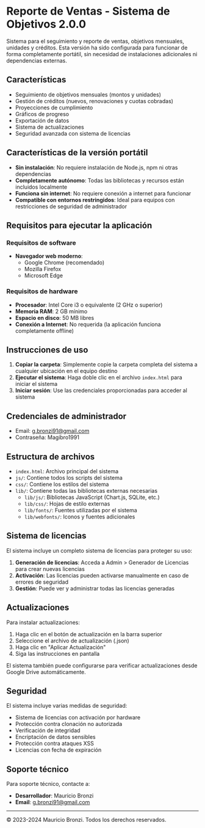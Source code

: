 # Reporte de Ventas - Sistema de Objetivos 2.0.0

Sistema para el seguimiento y reporte de ventas, objetivos mensuales, unidades y créditos. Esta versión ha sido configurada para funcionar de forma completamente portátil, sin necesidad de instalaciones adicionales ni dependencias externas.

## Características

- Seguimiento de objetivos mensuales (montos y unidades)
- Gestión de créditos (nuevos, renovaciones y cuotas cobradas)
- Proyecciones de cumplimiento
- Gráficos de progreso
- Exportación de datos
- Sistema de actualizaciones
- Seguridad avanzada con sistema de licencias

## Características de la versión portátil

- **Sin instalación**: No requiere instalación de Node.js, npm ni otras dependencias
- **Completamente autónomo**: Todas las bibliotecas y recursos están incluidos localmente
- **Funciona sin internet**: No requiere conexión a internet para funcionar
- **Compatible con entornos restringidos**: Ideal para equipos con restricciones de seguridad de administrador

## Requisitos para ejecutar la aplicación

### Requisitos de software
- **Navegador web moderno**:
  - Google Chrome (recomendado)
  - Mozilla Firefox
  - Microsoft Edge

### Requisitos de hardware
- **Procesador**: Intel Core i3 o equivalente (2 GHz o superior)
- **Memoria RAM**: 2 GB mínimo
- **Espacio en disco**: 50 MB libres
- **Conexión a Internet**: No requerida (la aplicación funciona completamente offline)

## Instrucciones de uso

1. **Copiar la carpeta**: Simplemente copie la carpeta completa del sistema a cualquier ubicación en el equipo destino
2. **Ejecutar el sistema**: Haga doble clic en el archivo `index.html` para iniciar el sistema
3. **Iniciar sesión**: Use las credenciales proporcionadas para acceder al sistema

## Credenciales de administrador

- Email: g.bronzi91@gmail.com
- Contraseña: Magibro1991

## Estructura de archivos

- `index.html`: Archivo principal del sistema
- `js/`: Contiene todos los scripts del sistema
- `css/`: Contiene los estilos del sistema
- `lib/`: Contiene todas las bibliotecas externas necesarias
  - `lib/js/`: Bibliotecas JavaScript (Chart.js, SQLite, etc.)
  - `lib/css/`: Hojas de estilo externas
  - `lib/fonts/`: Fuentes utilizadas por el sistema
  - `lib/webfonts/`: Iconos y fuentes adicionales

## Sistema de licencias

El sistema incluye un completo sistema de licencias para proteger su uso:

1. **Generación de licencias**: Acceda a Admin > Generador de Licencias para crear nuevas licencias
2. **Activación**: Las licencias pueden activarse manualmente en caso de errores de seguridad
3. **Gestión**: Puede ver y administrar todas las licencias generadas

## Actualizaciones

Para instalar actualizaciones:

1. Haga clic en el botón de actualización en la barra superior
2. Seleccione el archivo de actualización (.json)
3. Haga clic en "Aplicar Actualización"
4. Siga las instrucciones en pantalla

El sistema también puede configurarse para verificar actualizaciones desde Google Drive automáticamente.

## Seguridad

El sistema incluye varias medidas de seguridad:

- Sistema de licencias con activación por hardware
- Protección contra clonación no autorizada
- Verificación de integridad
- Encriptación de datos sensibles
- Protección contra ataques XSS
- Licencias con fecha de expiración

## Soporte técnico

Para soporte técnico, contacte a:

- **Desarrollador**: Mauricio Bronzi
- **Email**: g.bronzi91@gmail.com

---

© 2023-2024 Mauricio Bronzi. Todos los derechos reservados.
